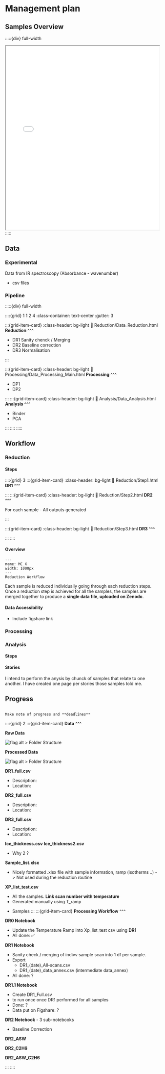 # Management plan


## Samples Overview


:::::{div} full-width
<iframe class="preview-iframe" id="preview-iframe" src="../../_static/assets/Sample_list/Sample_list.html" width="100%" height="600"></iframe>
:::::


## Data

### Experimental

Data from IR spectroscopy (Absorbance - wavenumber) 
- csv files


### Pipeline

:::::{div} full-width

::::{grid} 1 1 2 4
:class-container: text-center
:gutter: 3

:::{grid-item-card}
:class-header: bg-light
:link: Reduction/Data_Reduction.html
**Reduction** 
^^^

- DR1 Sanity chenck / Merging
- DR2 Baseline correction
- DR3 Normalisation

:::

:::{grid-item-card}
:class-header: bg-light
:link: Processing/Data_Processing_Main.html
**Processing** 
^^^
- DP1
- DP2

:::
:::{grid-item-card}
:class-header: bg-light
:link: Analysis/Data_Analysis.html
**Analysis** 
^^^

- Binder
- PCA

:::
::::
:::::






## Workflow

### Reduction

#### Steps

::::{grid} 3
:::{grid-item-card}
:class-header: bg-light
:link: Reduction/Step1.html
**DR1** 
^^^



:::
:::{grid-item-card}
:class-header: bg-light
:link: Reduction/Step2.html
**DR2** 
^^^

For each sample - All outputs generated

:::

:::{grid-item-card}
:class-header: bg-light
:link: Reduction/Step3.html
**DR3**
^^^


:::
::::

#### Overview 

```{figure} Docs/DR_workflow_02_08_21.png
---
name: MC_X
width: 1000px
---
Reduction Workflow
```

Each sample is reduced individually going through each reduction steps. Once a reduction step is achieved for all the samples, the samples are merged together to produce a **single data file, uploaded on Zenodo**.


#### Data Accessibility 

- Include figshare link

### Processing


### Analysis

#### Steps


#### Stories

I intend to perform the anysis by chunck of samples that relate to one another. I have created one page per stories those samples told me.




## Progress

```{note}

Make note of progress and **deadlines**

```

::::{grid} 2
:::{grid-item-card}
**Data** 
^^^

**Raw Data**

![flag alt >](../../Documents/SVG_icons/folder-svgrepo-com.svg) Folder Structure

**Processed Data**

![flag alt >](../../Documents/SVG_icons/folder-svgrepo-com.svg) Folder Structure


**DR1_full.csv**

- Description:
- Location:


**DR2_full.csv**

- Description:
- Location:

**DR3_full.csv**

- Description:
- Location:


**Ice_thickness.csv**
**Ice_thickness2.csv**

- Why 2 ?

**Sample_list.xlsx**

- Nicely formatted .xlsx file with sample information, ramp (isotherms ..) -> Not used during the reduction routine

**XP_list_test.csv**
  
- All the samples. **Link scan number with temperature**
- Generated manually using T_ramp

+  Samples
:::
:::{grid-item-card}
**Processing Workflow** 
^^^

**DR0 Notebook**

- Update the Temperature Ramp into Xp_list_test csv using **DR1**
- All done: &#9989;

**DR1 Notebook**

- Sanity check / merging of indivv sample scan into 1 df per sample.
- Export
    - DR1_(date)_All-scans.csv
    - DR1_(date)_data_annex.csv (intermediate data_annex)
- All done: ?

**DR1.1 Notebook**

- Create DR1_Full.csv
- to run once once DR1 performed for all samples
- Done: ?
- Data put on Figshare: ?

**DR2 Notebook** - 3 sub-notebooks

- Baseline Correction

**DR2_ASW**

**DR2_C2H6**

**DR2_ASW_C2H6**

:::
::::
